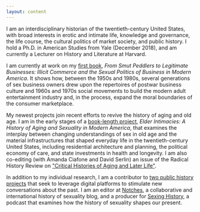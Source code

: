 ```yaml
---
layout: content
---
```

I am an interdisciplinary historian of the twentieth-century United States, with broad interests in erotic and intimate life, knowledge and governance, the life course, the cultural politics of market society, and public history. I hold a Ph.D. in American Studies from Yale (December 2018), and am currently a Lecturer on History and Literature at Harvard.

I am currently at work on my [first book](/research), *From Smut Peddlers to Legitimate Businesses: Illicit Commerce and the Sexual Politics of Business in Modern America*. It shows how, between the 1950s and 1980s, several generations of sex business owners drew upon the repertoires of postwar business culture and 1960s and 1970s social movements to build the modern adult entertainment industry and, in the process, expand the moral boundaries of the consumer marketplace. 

My newest projects join recent efforts to revive the history of aging and old age. I am in the early stages of a [book-length project](/research), *Elder Intimacies: A History of Aging and Sexuality in Modern America*, that examines the interplay between changing understandings of sex in old age and the material infrastructures that shaped everyday life in the twentieth-century United States, including residential architecture and planning, the political economy of care, and state investments in health and longevity. I am also co-editing (with Amanda Ciafone and David Serlin) an issue of the Radical History Review on ["Critical Histories of Aging and Later Life"](http://www.radicalhistoryreview.org/call-for-papers/critical-histories-of-aging-and-later-life/). 

In addition to my individual research, I am a contributor to [two public history projects](/public_history) that seek to leverage digital platforms to stimulate new conversations about the past. I am an editor at [Notches](http://notchesblog.com), a collaborative and international history of sexuality blog, and a producer for [Sexing History](sexinghistory.com), a podcast that examines how the history of sexuality shapes our present.
